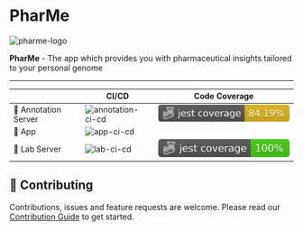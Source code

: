 # PharMe 

<img width="150" alt="pharme-logo" src="https://user-images.githubusercontent.com/38653851/158404648-906d5741-66f1-4a90-be1a-4cea92631b90.png">

**PharMe** - The app which provides you with pharmaceutical insights tailored to your personal genome

---


|                      | CI/CD                                                                                                      | Code Coverage                                                 |
| -------------------- | ---------------------------------------------------------------------------------------------------------- | ------------------------------------------------------------- |
| 📝 Annotation Server | ![annotation-ci-cd](https://github.com/hpi-dhc/frasecys/actions/workflows/annotation-server.yml/badge.svg) | ![annotation-server](./badges/annotation-server/coverage-jest%20coverage.svg) |
| 📱 App               | ![app-ci-cd](https://github.com/hpi-dhc/frasecys/actions/workflows/app.yml/badge.svg)                      |                                                               |
| 🧪 Lab Server        | ![lab-ci-cd](https://github.com/hpi-dhc/frasecys/actions/workflows/lab-server.yml/badge.svg)               | ![lab-jest](./badges/lab-server/coverage-jest%20coverage.svg) |

## 🤝 Contributing

Contributions, issues and feature requests are welcome. Please read our [Contribution Guide](CONTRIBUTING.md) to get started.


